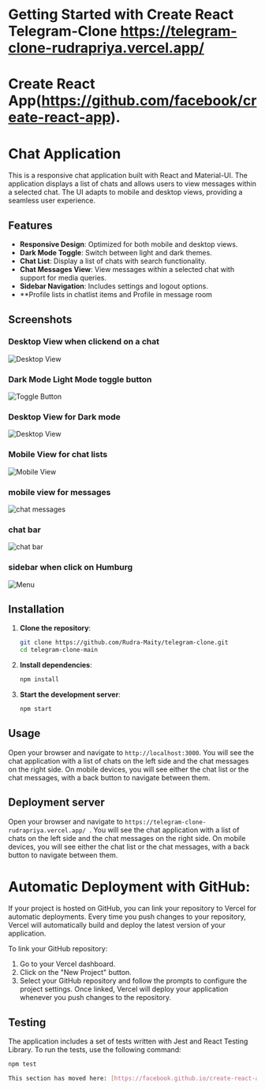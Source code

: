 # Getting Started with Create React Telegram-Clone https://telegram-clone-rudrapriya.vercel.app/

 # Create React App(https://github.com/facebook/create-react-app).

# Chat Application

This is a responsive chat application built with React and Material-UI. The application displays a list of chats and allows users to view messages within a selected chat. The UI adapts to mobile and desktop views, providing a seamless user experience.

## Features

- **Responsive Design**: Optimized for both mobile and desktop views.
- **Dark Mode Toggle**: Switch between light and dark themes.
- **Chat List**: Display a list of chats with search functionality.
- **Chat Messages View**: View messages within a selected chat with support for media queries.
- **Sidebar Navigation**: Includes settings and logout options.
- **Profile lists in chatlist items and Profile in message room

## Screenshots

### Desktop View when clickend on a chat
![Desktop View](https://github.com/Rudra-Maity/telegram-clone/blob/main/public/desktop-view.png)

### Dark Mode Light Mode toggle button
![Toggle Button](public/toggle.png)

### Desktop View for Dark mode
![Desktop View](public/desktop-dark.png)

### Mobile View for chat lists
![Mobile View](public/mobile-chats.png)

### mobile view for messages
![chat messages](public/mobile-chatmessage.png)

### chat bar
![chat bar](public/chatbar.png)

### sidebar when click on Humburg
![Menu](public/sidebar.png)

## Installation

1. **Clone the repository**:
    ```sh
    git clone https://github.com/Rudra-Maity/telegram-clone.git
    cd telegram-clone-main 
    ```

2. **Install dependencies**:
    ```sh
    npm install
    ```

3. **Start the development server**:
    ```sh
    npm start
    ```

## Usage

Open your browser and navigate to `http://localhost:3000`. You will see the chat application with a list of chats on the left side and the chat messages on the right side. On mobile devices, you will see either the chat list or the chat messages, with a back button to navigate between them.

## Deployment server

Open your browser and navigate to `https://telegram-clone-rudrapriya.vercel.app/ `. You will see the chat application with a list of chats on the left side and the chat messages on the right side. On mobile devices, you will see either the chat list or the chat messages, with a back button to navigate between them.

# Automatic Deployment with GitHub:
If your project is hosted on GitHub, you can link your repository to Vercel for automatic deployments. Every time you push changes to your repository, Vercel will automatically build and deploy the latest version of your application.

To link your GitHub repository:

   1. Go to your Vercel dashboard.
   2. Click on the "New Project" button.
   3. Select your GitHub repository and follow the prompts to configure the project settings.
    Once linked, Vercel will deploy your application whenever you push changes to the repository.


## Testing

The application includes a set of tests written with Jest and React Testing Library. To run the tests, use the following command:

```sh
npm test

This section has moved here: [https://facebook.github.io/create-react-app/docs/troubleshooting#npm-run-build-fails-to-minify](https://facebook.github.io/create-react-app/docs/troubleshooting#npm-run-build-fails-to-minify)
